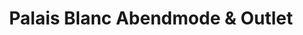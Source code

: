 ---
title: "Palais Blanc Abendmode & Outlet"
url: /hameln/palais-blanc-abendmode-und-outlet/
shop: Kleidung
---